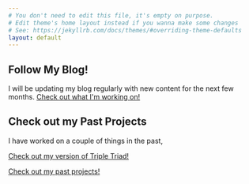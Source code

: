 ```yaml
---
# You don't need to edit this file, it's empty on purpose.
# Edit theme's home layout instead if you wanna make some changes
# See: https://jekyllrb.com/docs/themes/#overriding-theme-defaults
layout: default
---
```


## [](#header-2)Follow My Blog!

I will be updating my blog regularly with new content for the next few months. [Check out what I'm working on!](posts)

## [](#header-2)Check out my Past Projects

I have worked on a couple of things in the past, 

[Check out my version of Triple Triad!](tripletriad) 

[Check out my past projects!](projects)
